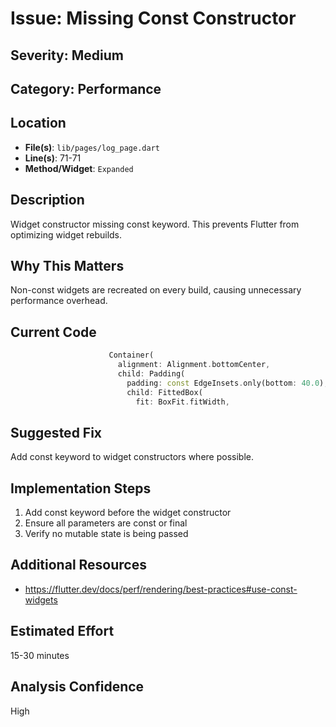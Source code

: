 # Issue: Missing Const Constructor

## Severity: Medium

## Category: Performance

## Location
- **File(s)**: `lib/pages/log_page.dart`
- **Line(s)**: 71-71
- **Method/Widget**: `Expanded`

## Description
Widget constructor missing const keyword. This prevents Flutter from optimizing widget rebuilds.

## Why This Matters
Non-const widgets are recreated on every build, causing unnecessary performance overhead.

## Current Code
```dart
                      Container(
                        alignment: Alignment.bottomCenter,
                        child: Padding(
                          padding: const EdgeInsets.only(bottom: 40.0),
                          child: FittedBox(
                            fit: BoxFit.fitWidth,
```

## Suggested Fix
Add const keyword to widget constructors where possible.

## Implementation Steps
1. Add const keyword before the widget constructor
2. Ensure all parameters are const or final
3. Verify no mutable state is being passed

## Additional Resources
- https://flutter.dev/docs/perf/rendering/best-practices#use-const-widgets

## Estimated Effort
15-30 minutes

## Analysis Confidence
High
